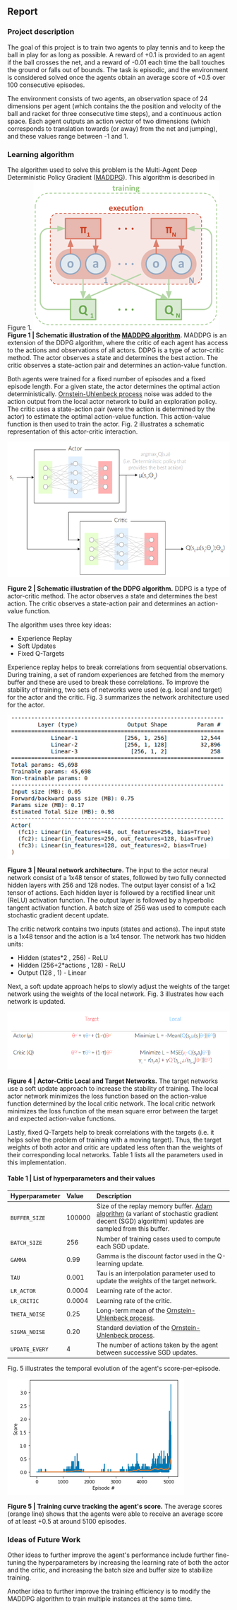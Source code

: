 ## Report
### Project description
The goal of this project is to train two agents to play tennis and to keep the ball in play for as long as possible. A reward of +0.1 is provided to an agent if the ball crosses the net, and a reward of -0.01 each time the ball touches the ground or falls out of bounds.  The task is episodic, and the environment is considered solved once the agents obtain an average score of +0.5 over 100 consecutive episodes.

The environment consists of two agents, an observation space of 24 dimensions per agent (which contains the the position and velocity of the ball and racket for three consecutive time steps), and a continuous action space. Each agent outputs an action vector of two dimensions (which corresponds to translation towards (or away) from the net and jumping), and these values range between -1 and 1.

### Learning algorithm

The algorithm used to solve this problem is the Multi-Agent Deep Deterministic Policy Gradient ([MADDPG](https://papers.nips.cc/paper/2017/file/68a9750337a418a86fe06c1991a1d64c-Paper.pdf)). This algorithm is described in Figure 1.
![alt-text](https://raw.githubusercontent.com/acampos074/Multi-Agent-DDPG/master/Figures/maddpg_schematic.png)
**Figure 1 | Schematic illustration of the [MADDPG algorithm](https://papers.nips.cc/paper/2017/file/68a9750337a418a86fe06c1991a1d64c-Paper.pdf).** MADDPG is an extension of the DDPG algorithm, where the critic of each agent has access to the actions and observations of all actors. DDPG is a type of actor-critic method. The actor observes a state and determines the best action. The critic observes a state-action pair and determines an action-value function.

Both agents were trained for a fixed number of episodes and a fixed episode length. For a given state, the actor determines the optimal action deterministically.  [Ornstein-Uhlenbeck process](https://journals.aps.org/pr/abstract/10.1103/PhysRev.36.823) noise was added to the action output from the local actor network to build an exploration policy. The critic uses a state-action pair (were the action is determined by the actor) to estimate the optimal action-value function. This action-value function is then used to train the actor. Fig. 2 illustrates a schematic representation of this actor-critic interaction.

![alt-text](https://raw.githubusercontent.com/acampos074/DDPG-Continuous-Control/master/Figures/actor_critic.png)

**Figure 2 | Schematic illustration of the DDPG algorithm.** DDPG is a type of actor-critic method. The actor observes a state and determines the best action. The critic observes a state-action pair and determines an action-value function.

The algorithm uses three key ideas:
* Experience Replay
* Soft Updates
* Fixed Q-Targets  

Experience replay helps to break correlations from sequential observations. During training, a set of random experiences are fetched from the memory buffer and these are used to break these correlations. To improve the stability of training, two sets of networks were used (e.g. local and target) for the actor and the critic. Fig. 3 summarizes the network architecture used for the actor.

![alt-text](https://raw.githubusercontent.com/acampos074/Multi-Agent-DDPG/master/Figures/actor_maddpg.png)

**Figure 3 | Neural network architecture.** The input to the actor neural network consist of a 1x48 tensor of states, followed by two fully connected hidden layers with 256 and 128 nodes. The output layer consist of a 1x2 tensor of actions. Each hidden layer is followed by a rectified linear unit (ReLU) activation function. The output layer is followed by a hyperbolic tangent activation function. A batch size of 256 was used to compute each stochastic gradient decent update.

The critic network contains two inputs (states and actions). The input state is a 1x48 tensor and the action is a 1x4 tensor. The network has two hidden units:

- Hidden (states*2 , 256) - ReLU
- Hidden (256+2*actions , 128) - ReLU
- Output (128 , 1) - Linear


Next, a soft update approach helps to slowly adjust the weights of the target network using the weights of the local network. Fig. 3 illustrates how each network is updated.

![alt-text](https://raw.githubusercontent.com/acampos074/DDPG-Continuous-Control/master/Figures/actor_critic_local_target.png)

**Figure 4 | Actor-Critic Local and Target Networks.** The target networks use a soft update approach to increase the stability of training. The local actor network minimizes the loss function based on the action-value function determined by the local critic network. The local critic network minimizes the loss function of the mean square error between the target and expected action-value functions.

Lastly, fixed Q-Targets help to break correlations with the targets (i.e. it helps solve the problem of training with a moving target). Thus, the target weights of both actor and critic are updated less often than the weights of their corresponding local networks. Table 1 lists all the parameters used in this implementation.

#### **Table 1 | List of hyperparameters and their values**
| **Hyperparameter**      | **Value** | **Description**     |
| :---        |    :---   |  :--- |
| `BUFFER_SIZE`      | 100000       | Size of the replay memory buffer. [Adam algorithm](https://arxiv.org/abs/1412.6980) (a variant of stochastic gradient decent (SGD) algorithm) updates are sampled from this buffer.    |
| `BATCH_SIZE`   | 256        | Number of training cases used to compute each SGD update.      |
| `GAMMA`   | 0.99        | Gamma is the discount factor used in the Q-learning update.     |
| `TAU`   | 0.001  |  Tau is an interpolation parameter used to update the weights of the target network. |
| `LR_ACTOR`   | 0.0004  |  Learning rate of the actor.  |
|`LR_CRITIC`   | 0.0004  |  Learning rate of the critic. |
| `THETA_NOISE`   | 0.25  | Long-term mean of the [Ornstein-Uhlenbeck process](https://journals.aps.org/pr/abstract/10.1103/PhysRev.36.823).  |
|  `SIGMA_NOISE` |  0.20 | Standard deviation of the [Ornstein-Uhlenbeck process](https://journals.aps.org/pr/abstract/10.1103/PhysRev.36.823).    |
|`UPDATE_EVERY`   | 4  | The number of actions taken by the agent between successive SGD updates.  |


Fig. 5 illustrates the temporal evolution of the agent's score-per-episode.

![alt-text](https://raw.githubusercontent.com/acampos074/Multi-Agent-DDPG/master/Figures/maddpg_scores.png)

**Figure 5 | Training curve tracking the agent's score.** The average scores (orange line) shows that the agents were able to receive an average score of at least +0.5 at around 5100 episodes.
### Ideas of Future Work
Other ideas to further improve the agent's performance include further fine-tuning the hyperparameters by increasing the learning rate of both the actor and the critic, and increasing the batch size and buffer size to stabilize training.

Another idea to further improve the training efficiency is to modify the MADDPG algorithm to train multiple instances at the same time.
